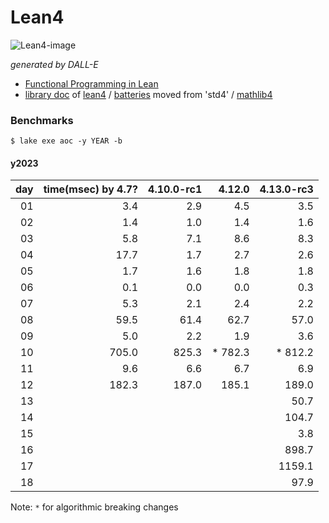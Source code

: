 # Lean4

![Lean4-image](https://github.com/user-attachments/assets/5cdc3698-2704-4794-b9ab-0c4f2883a3a3)

_generated by DALL-E_

- [Functional Programming in Lean](https://lean-lang.org/functional_programming_in_lean/title.html#functional-programming-in-lean)
- [library doc](https://leanprover-community.github.io/mathlib4_docs) of [lean4](https://github.com/leanprover/lean4) / [batteries](https://github.com/leanprover-community/batteries) moved from 'std4' /
[mathlib4](https://github.com/leanprover-community/mathlib4)

### Benchmarks

```
$ lake exe aoc -y YEAR -b
```

#### y2023

|day|time(msec) by 4.7?|4.10.0-rc1| 4.12.0 |4.13.0-rc3|
|----:|----------:|------------:|---------:|---------:|
|  01 |       3.4 |        2.9  |      4.5 |      3.5 |
|  02 |       1.4 |        1.0  |      1.4 |      1.6 |
|  03 |       5.8 |        7.1  |      8.6 |      8.3 |
|  04 |      17.7 |        1.7  |      2.7 |      2.6 |
|  05 |       1.7 |        1.6  |      1.8 |      1.8 |
|  06 |       0.1 |        0.0  |      0.0 |      0.3 |
|  07 |       5.3 |        2.1  |      2.4 |      2.2 |
|  08 |      59.5 |       61.4  |     62.7 |     57.0 |
|  09 |       5.0 |        2.2  |      1.9 |      3.6 |
|  10 |     705.0 |      825.3  |  * 782.3 |  * 812.2 |
|  11 |       9.6 |        6.6  |      6.7 |      6.9 |
|  12 |     182.3 |      187.0  |    185.1 |    189.0 |
|  13 |           |             |          |     50.7 |
|  14 |           |             |          |    104.7 |
|  15 |           |             |          |      3.8 |
|  16 |           |             |          |    898.7 |
|  17 |           |             |          |   1159.1 |
|  18 |           |             |          |     97.9 |

Note: `*` for algorithmic breaking changes
